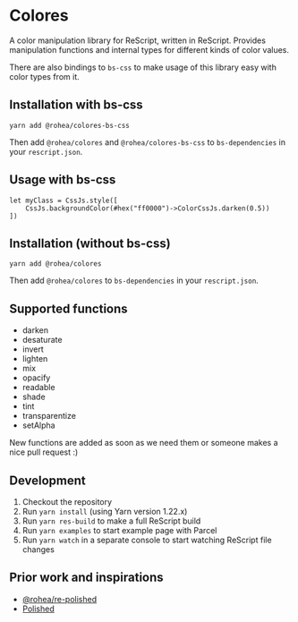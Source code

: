 # Colores

A color manipulation library for ReScript, written in ReScript. Provides manipulation functions and internal types for different kinds of color values.

There are also bindings to `bs-css` to make usage of this library easy with color types from it.

## Installation with bs-css

```
yarn add @rohea/colores-bs-css
```

Then add `@rohea/colores` and `@rohea/colores-bs-css` to `bs-dependencies` in your `rescript.json`.

## Usage with bs-css

```
let myClass = CssJs.style([
    CssJs.backgroundColor(#hex("ff0000")->ColorCssJs.darken(0.5))
])
```

## Installation (without bs-css)

```
yarn add @rohea/colores
```

Then add `@rohea/colores` to `bs-dependencies` in your `rescript.json`.

## Supported functions

- darken
- desaturate
- invert
- lighten
- mix
- opacify
- readable
- shade
- tint
- transparentize
- setAlpha

New functions are added as soon as we need them or someone makes a nice pull request :)

## Development

1. Checkout the repository
2. Run `yarn install` (using Yarn version 1.22.x)
3. Run `yarn res-build` to make a full ReScript build
4. Run `yarn examples` to start example page with Parcel
5. Run `yarn watch` in a separate console to start watching ReScript file changes

## Prior work and inspirations

- [@rohea/re-polished](https://github.com/Rohea/re-polished)
- [Polished](https://polished.js.org/)
